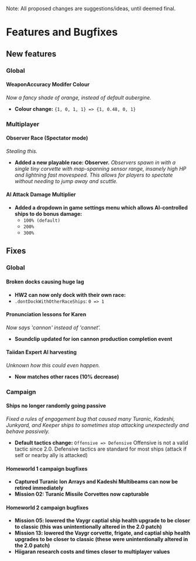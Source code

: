 Note: All proposed changes are suggestions/ideas, until deemed final.

# Features and Bugfixes

## New features

### Global

#### WeaponAccuracy Modifer Colour
*Now a fancy shade of orange, instead of default aubergine.*
* **Colour change:** `{1, 0, 1, 1} => {1, 0.48, 0, 1}`

### Multiplayer

#### Observer Race (Spectator mode)
*Stealing this.*
* **Added a new playable race: Observer.**
*Observers spawn in with a single tiny corvette with map-spanning sensor range, insanely high HP and lightning fast movespeed. This allows for players to spectate without needing to jump away and scuttle.*

#### AI Attack Damage Multiplier
* **Added a dropdown in game settings menu which allows AI-controlled ships to do bonus damage:**
  * `100% (default)`
  * `200%`
  * `300%`

## Fixes

### Global

#### Broken docks causing huge lag
* **HW2 can now only dock with their own race:** 
* `.dontDockWithOtherRaceShips`: `0 => 1`

#### Pronunciation lessons for Karen
*Now says 'cannon' instead of 'cannet'.*
* **Soundclip updated for ion cannon production completion event**

#### Taiidan Expert AI harvesting
*Unknown how this could even happen.*
* **Now matches other races (10% decrease)**

### Campaign

#### Ships no longer randomly going passive
*Fixed a rules of engagement bug that caused many Turanic, Kadeshi, Junkyard, and Keeper ships to sometimes stop attacking unexpectedly and behave passively.*
* **Default tactics change:** `Offensive => Defensive` Offensive is not a valid tactic since 2.0. Defensive tactics are standard for most ships (attack if self or nearby ally is attacked)

#### Homeworld 1 campaign bugfixes
* **Captured Turanic Ion Arrays and Kadeshi Multibeams can now be retired immediately**
* **Mission 02: Turanic Missile Corvettes now capturable**

#### Homeworld 2 campaign bugfixes
* **Mission 05: lowered the Vaygr captial ship health upgrade to be closer to classic (this was unintentionally altered in the 2.0 patch)**
* **Mission 13: lowered the Vaygr corvette, frigate, and captial ship health upgrades to be closer to classic (these were unintentionally altered in the 2.0 patch)**
* **Hiigaran research costs and times closer to multiplayer values**
